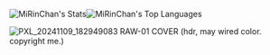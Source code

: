 ![MiRinChan's Stats](https://github-readme-stats.vercel.app/api?username=MiRinChan&theme=highcontrast&show_icons=true&hide_border=false&count_private=true)![MiRinChan's Top Languages](https://github-readme-stats.vercel.app/api/top-langs/?username=MiRinChan&theme=highcontrast&show_icons=true&hide_border=true&layout=compact)

![PXL_20241109_182949083 RAW-01 COVER](https://github.com/user-attachments/assets/f651b63f-7759-44c5-a012-b6b6d7c280fd)
(hdr, may wired color. copyright me.)
